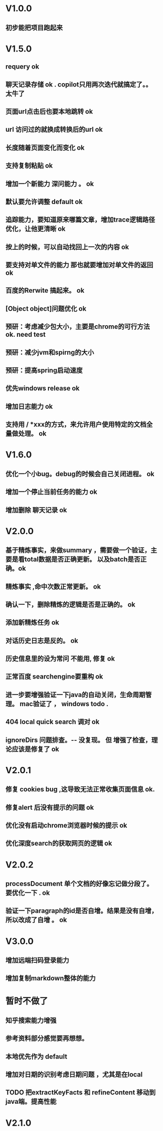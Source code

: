 # V1.0.0
## 初步能把项目跑起来

# V1.5.0 
## requery ok
## 聊天记录存储 ok . copilot只用两次迭代就搞定了。。太牛了
## 页面url点击后也要本地跳转 ok
## url 访问过的就换成转换后的url ok
## 长度随着页面变化而变化 ok
## 支持复制粘贴 ok
## 增加一个新能力 深问能力 。 ok
## 默认要允许调整 default ok 
## 追踪能力，要知道原来哪篇文章，增加trace逻辑路径优化，让他更清晰 ok
## 按上的时候，可以自动找回上一次的内容 ok
## 要支持对单文件的能力 那也就要增加对单文件的返回 ok
## 百度的Rerwite 搞起来。 ok 
## [Object object]问题优化 ok
## 预研：考虑减少包大小，主要是chrome的可行方法 ok. need test
## 预研：减少jvm和spirng的大小
## 预研：提高spring启动速度 
## 优先windows release ok
## 增加日志能力 ok
## 支持用 / *xxx的方式，来允许用户使用特定的文档全量做处理。 ok 

# V1.6.0
## 优化一个小bug。debug的时候会自己关闭进程。 ok

## 增加一个停止当前任务的能力 ok
## 增加删除 聊天记录 ok



# V2.0.0
## 基于精炼事实，来做summary ，需要做一个验证，主要是看total数据是否正确更新。 以及batch是否正确。ok 
## 精炼事实 ,命中次数正常更新。  ok
## 确认一下，删除精炼的逻辑是否是正确的。 ok
## 添加新精炼任务 ok
## 对话历史日志是反的。 ok
## 历史信息里的设为常问 不能用, 修复  ok
## 正常百度 searchengine要重构 ok
## 进一步要增强验证一下java的自动关闭，生命周期管理。 mac验证了 ， windows todo .
## 404 local quick search 调对  ok 
## ignoreDirs 问题排查。-- 没复现。 但 增强了检查，理论应该是修复了 ok


# V2.0.1
## 修复 cookies bug  ,这导致无法正常收集页面信息 ok. 
## 修复alert 后没有提示的问题 ok 
## 优化没有启动chrome浏览器时候的提示 ok
## 优化深度search的获取网页的逻辑 ok

# V2.0.2
## processDocument 单个文档的好像忘记做分段了。要优化一下 . ok
## 验证一下paragraph的id是否自增。结果是没有自增，所以改成了自增 。 ok

# V3.0.0
## 增加远端扫码登录能力 
## 增加复制markdown整体的能力


# 暂时不做了
## 知乎搜索能力增强
## 参考资料部分感觉要再想想。 
## 本地优先作为 default 
## 增加对日期的识别考虑日期问题 ，尤其是在local
## TODO 把extractKeyFacts 和 refineContent 移动到java端。提高性能

# V2.1.0 